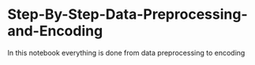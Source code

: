 # Step-By-Step-Data-Preprocessing-and-Encoding
In this notebook everything is done from data preprocessing to encoding
